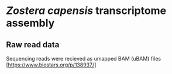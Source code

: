 # *Zostera capensis* transcriptome assembly

## Raw read data

Sequencing reads were recieved as umapped BAM (uBAM) files [https://www.biostars.org/p/138937/] 